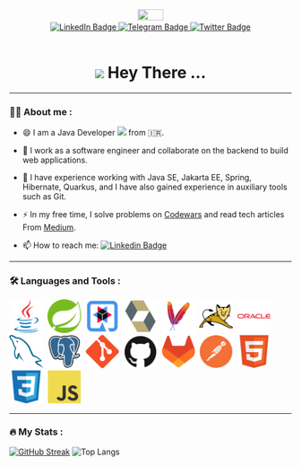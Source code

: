 
<div id="header" align="center">
  <img src="https://github.com/hossein003/hossein003/assets/90480508/fa6b6176-26db-4be8-97c7-de83d944a6b1" width="30%" height="25%"/>
</div>
<div id="badges" align="center">
  <a href="https://linkedin.com/in/hossein-salehi-linked-in" target="_blank">
    <img src="https://img.shields.io/badge/LinkedIn-086788?style=for-the-badge&logo=linkedin&logoColor=white" alt="LinkedIn Badge"/>
  </a>
  <a href="https://t.me/life_is_passing" target="_blank">
    <img src="https://img.shields.io/badge/Telegram-07A0C3?style=for-the-badge&logo=telegram&logoColor=white" alt="Telegram Badge"/>
  </a>
  <a href="https://twitter.com/life_is_passing" target="_blank">
    <img src="https://img.shields.io/badge/Twitter-D7FDF0?style=for-the-badge&logo=twitter&logoColor=black" alt="Twitter Badge"/>
  </a>
<br>
  <img src="https://komarev.com/ghpvc/?username=hossein003&style=flat-square&color=blue" alt=""/>
</div>
<h1 align="center">
    <img src="https://media.giphy.com/media/hvRJCLFzcasrR4ia7z/giphy.gif" width="30px"/>
    Hey There ...
</h1>

----
### 👨‍💻 About me :

- 😄 I am a Java Developer <img style="display=inline" src="https://media.giphy.com/media/WUlplcMpOCEmTGBtBW/giphy.gif" width="30"> from 🇮🇷. <br/>
- 🔭 I work as a software engineer and collaborate on the backend to build web applications.<br/>
- 🌱 I have experience working with Java SE, Jakarta EE, Spring, Hibernate, Quarkus, and I have also gained experience in auxiliary tools such as Git.<br/>
- ⚡ In my free time, I solve problems on <a href="https://www.codewars.com/">Codewars</a> and read tech articles From <a href="https://medium.com/">Medium</a>.<br/>

- 📫 How to reach me: [![Linkedin Badge](https://img.shields.io/badge/-kakbar-blue?style=flat&logo=Linkedin&logoColor=white)](your-linkedin-url)<br/>
---
### 🛠️ Languages and Tools :
<div>
  <img src="https://github.com/devicons/devicon/blob/master/icons/java/java-original.svg" title="Java" alt="Java" width="60" height="60"/>&nbsp;
  <img src="https://github.com/devicons/devicon/blob/master/icons/spring/spring-original.svg" title="Spring" alt="Spring" width="60" height="60"/>&nbsp;
  <img src="https://github.com/devicons/devicon/blob/master/icons/quarkus/quarkus-original.svg" title="Quarkus" **alt="Quarkus" width="60" height="60"/>&nbsp;
  <img src="https://github.com/devicons/devicon/blob/master/icons/hibernate/hibernate-original.svg" title="Hibernate" **alt="Hibernate" width="60" height="60"/>&nbsp;
  <img src="https://github.com/devicons/devicon/blob/master/icons/maven/maven-original.svg" title="Maven" **alt="Maven" width="60" height="60"/>&nbsp;
  <img src="https://github.com/devicons/devicon/blob/master/icons/tomcat/tomcat-original.svg" title="Tomcat" **alt="Tomcat" width="60" height="60"/>&nbsp;
  <img src="https://github.com/devicons/devicon/blob/master/icons/oracle/oracle-original.svg" title="Oracle" **alt="Oracle" width="60" height="60"/>&nbsp;
  <img src="https://github.com/devicons/devicon/blob/master/icons/mysql/mysql-original.svg" title="MySQL"  alt="MySQL" width="60" height="60"/>&nbsp;
  <img src="https://github.com/devicons/devicon/blob/master/icons/postgresql/postgresql-original.svg" title="Postgresql" **alt="Postgresql" width="60" height="60"/>&nbsp;
  <img src="https://github.com/devicons/devicon/blob/master/icons/git/git-original.svg" title="Git" **alt="Git" width="60" height="60"/>&nbsp;
  <img src="https://github.com/devicons/devicon/blob/master/icons/github/github-original.svg" title="GitHub" **alt="GitHub" width="60" height="60"/>&nbsp;
  <img src="https://github.com/devicons/devicon/blob/master/icons/gitlab/gitlab-original.svg" title="GitLab" **alt="GitLab" width="60" height="60"/>&nbsp;
  <img src="https://github.com/devicons/devicon/blob/master/icons/postman/postman-original.svg" title="Postman" **alt="Postman" width="60" height="60"/>&nbsp;
  <img src="https://github.com/devicons/devicon/blob/master/icons/html5/html5-original.svg" title="HTML5" alt="HTML" width="60" height="60"/>&nbsp;
  <img src="https://github.com/devicons/devicon/blob/master/icons/css3/css3-original.svg"  title="CSS3" alt="CSS" width="60" height="60"/>&nbsp;
  <img src="https://github.com/devicons/devicon/blob/master/icons/javascript/javascript-original.svg" title="JavaScript" alt="JavaScript" width="60" height="60"/>&nbsp;
</div>

---
### 🔥 My Stats :

<a href="https://git.io/streak-stats"><img src="http://github-readme-streak-stats.herokuapp.com?user=hossein003&theme=dark&mode=weekly&card_width=900" alt="GitHub Streak" /></a>
![Top Langs](https://github-readme-stats.vercel.app/api/top-langs/?username=hossein003&layout=compact$card_width=900)
<!--
**hossein003/hossein003** is a ✨ _special_ ✨ repository because its `README.md` (this file) appears on your GitHub profile.

Here are some ideas to get you started:

- 🔭 I’m currently working on ...
- 🌱 I’m currently learning ...
- 👯 I’m looking to collaborate on ...
- 🤔 I’m looking for help with ...
- 💬 Ask me about ...
- 📫 How to reach me: ...
- 😄 Pronouns: ...
- ⚡ Fun fact: ...
-->

